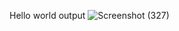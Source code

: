 Hello world output
![Screenshot (327)](https://github.com/user-attachments/assets/87f1587f-5c08-4a2a-ab5e-0a804421bdfe)
